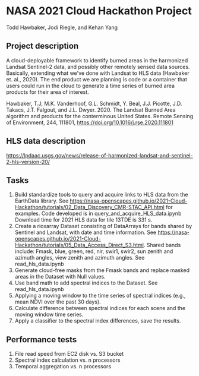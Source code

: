 # NASA 2021 Cloud Hackathon Project

Todd Hawbaker, Jodi Riegle, and Kehan Yang

## Project description
A cloud-deployable framework to identify burned areas in the harmonized Landsat Sentinel-2 data, and possibly other remotely sensed data sources.  Basically, extending what we've done with Landsat to HLS data (Hawbaker et. al., 2020).  The end product we are planning is code or a container that users could run in the cloud to generate a time series of burned area products for their area of interest.

Hawbaker, T.J, M.K. Vanderhoof, G.L. Schmidt, Y. Beal, J.J. Picotte, J.D. Takacs, J.T. Falgout, and J.L. Dwyer. 2020. The Landsat Burned Area algorithm and products for the conterminous United States. Remote Sensing of Environment, 244, 111801, https://doi.org/10.1016/j.rse.2020.111801

## HLS data description
https://lpdaac.usgs.gov/news/release-of-harmonized-landsat-and-sentinel-2-hls-version-20/

## Tasks
1. Build standardize tools to query and acquire links to HLS data from the EarthData library.  See https://nasa-openscapes.github.io/2021-Cloud-Hackathon/tutorials/02_Data_Discovery_CMR-STAC_API.html for examples.  Code developed is in query_and_acquire_HLS_data.ipynb  Download time for 2021 HLS data for tile 13TDE is 331 s.
2. Create a rioxarray Dataset consisting of DataArrays for bands shared by Sentinel and Landsat, with date and time information.  See https://nasa-openscapes.github.io/2021-Cloud-Hackathon/tutorials/05_Data_Access_Direct_S3.html.
  Shared bands include: Fmask, blue, green, red, nir, swir1, swir2, sun zenith and azimuth angles, view zenith and azimuth angles.
  See read_hls_data.ipynb
3. Generate cloud-free masks from the Fmask bands and replace masked areas in the Dataset with Null values.
4. Use band math to add spectral indices to the Dataset.  See read_hls_data.ipynb
5. Applying a moving window to the time series of spectral indices (e.g., mean NDVI over the past 30 days).
6. Calculate difference between spectral indices for each scene and the moving window time series.
7. Apply a classifier to the spectral index differences, save the results.

## Performance tests
1. File read speed from EC2 disk vs. S3 bucket
2. Spectral index calculation vs. n processors
3. Temporal aggregation vs. n processors
